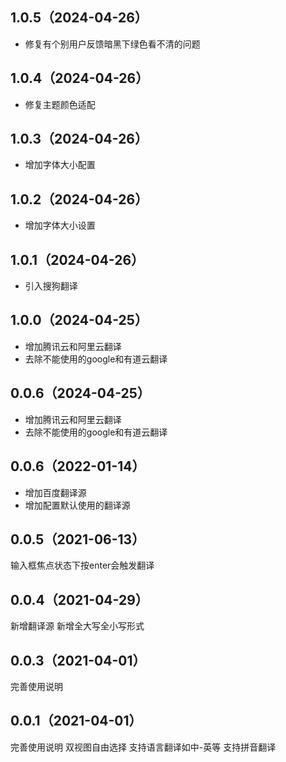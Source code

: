 ## 1.0.5（2024-04-26）
* 修复有个别用户反馈暗黑下绿色看不清的问题
## 1.0.4（2024-04-26）
* 修复主题颜色适配

## 1.0.3（2024-04-26）
* 增加字体大小配置

## 1.0.2（2024-04-26）
* 增加字体大小设置

## 1.0.1（2024-04-26）
* 引入搜狗翻译

## 1.0.0（2024-04-25）
* 增加腾讯云和阿里云翻译
* 去除不能使用的google和有道云翻译

## 0.0.6（2024-04-25）

* 增加腾讯云和阿里云翻译
* 去除不能使用的google和有道云翻译

## 0.0.6（2022-01-14）

* 增加百度翻译源
* 增加配置默认使用的翻译源

## 0.0.5（2021-06-13）
输入框焦点状态下按enter会触发翻译
## 0.0.4（2021-04-29）
新增翻译源
新增全大写全小写形式
## 0.0.3（2021-04-01）
完善使用说明

## 0.0.1（2021-04-01）
完善使用说明
双视图自由选择 支持语言翻译如中-英等 支持拼音翻译

